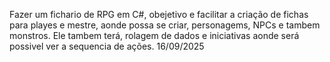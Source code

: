 Fazer um fichario de RPG em C#, obejetivo e facilitar a criação de fichas para playes e mestre, aonde possa se criar, personagems, NPCs e tambem monstros.
Ele tambem terá, rolagem de dados e iniciativas aonde será possivel ver a sequencia de ações.
16/09/2025
